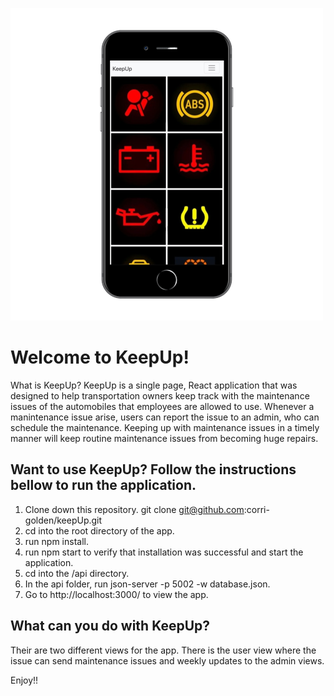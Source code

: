 ![](readmePic/fecapt.png)

# Welcome to KeepUp!

What is KeepUp? KeepUp is a single page, React application that was designed to help transportation owners keep track with the maintenance issues of the automobiles that employees are allowed to use. Whenever a manintenance issue arise, users can report the issue to an admin, who can schedule the maintenance. Keeping up with maintenance issues in a timely manner will keep routine maintenance issues from becoming huge repairs.

## Want to use KeepUp? Follow the instructions bellow to run the application.
1.	Clone down this repository. git clone git@github.com:corri-golden/keepUp.git
2.	cd into the root directory of the app.
3.  run npm install.
3.	run npm start to verify that installation was successful and start the application.
4.	cd into the /api directory.
5.	In the api folder, run json-server -p 5002 -w database.json.
6.	Go to http://localhost:3000/ to view the app.

## What can you do with KeepUp? 
Their are two different views for the app. There is the user view where the issue can send maintenance issues and weekly updates to the admin views.

Enjoy!!
